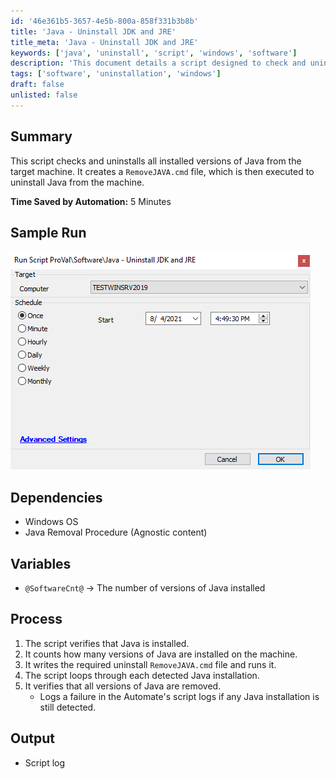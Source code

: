 ```yaml
---
id: '46e361b5-3657-4e5b-800a-858f331b3b8b'
title: 'Java - Uninstall JDK and JRE'
title_meta: 'Java - Uninstall JDK and JRE'
keywords: ['java', 'uninstall', 'script', 'windows', 'software']
description: 'This document details a script designed to check and uninstall all installed versions of Java from a target machine. It automates the process by creating and executing a RemoveJAVA.cmd file, streamlining software management and saving time in system maintenance.'
tags: ['software', 'uninstallation', 'windows']
draft: false
unlisted: false
---
```


## Summary

This script checks and uninstalls all installed versions of Java from the target machine. It creates a `RemoveJAVA.cmd` file, which is then executed to uninstall Java from the machine.

**Time Saved by Automation:** 5 Minutes

## Sample Run

![Sample Run](../../../static/img/Java---Uninstall-JDK-and-JRE/image_1.png)

## Dependencies

- Windows OS
- Java Removal Procedure (Agnostic content)

## Variables

- `@SoftwareCnt@` -> The number of versions of Java installed

## Process

1. The script verifies that Java is installed.
2. It counts how many versions of Java are installed on the machine.
3. It writes the required uninstall `RemoveJAVA.cmd` file and runs it.
4. The script loops through each detected Java installation.
5. It verifies that all versions of Java are removed.
   - Logs a failure in the Automate's script logs if any Java installation is still detected.

## Output

- Script log



